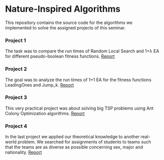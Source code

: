 # Nature-Inspired Algorithms
This repository contains the source code for the algorithms we implemented to solve the assigned projects of this seminar.

### Project 1
The task was to compare the run times of Random Local Search and 1+λ EA for different pseudo-boolean fitness functions. [Report](https://github.com/lawben/nature17/blob/master/project1/Benson-Gierke-Ring.pdf)

### Project 2
The goal was to analyze the run times of 1+1 EA for the fitness functions LeadingOnes and Jump_k. [Report](https://github.com/lawben/nature17/blob/master/project2/Benson-Gierke-Ring.pdf)

### Project 3
This very practical project was about solving big TSP problems using Ant Colony Optimization algorithms. [Report](https://github.com/lawben/nature17/blob/master/project3/documentation/Benson-Gierke-Ring.pdf)

### Project 4
In the last project we applied our theoretical knowledge to another real-world problem. We searched for assignments of students to teams such that the teams are as diverse as possible concerning sex, major and nationality. [Report](https://github.com/lawben/nature17/blob/master/project4/documentation/Benson-Gierke-Ring-REPORT.pdf)
